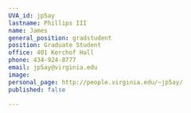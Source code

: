 ```yaml
---
UVA_id: jp5ay
lastname: Phillips III
name: James
general_position: gradstudent
position: Graduate Student
office: 401 Kerchof Hall
phone: 434-924-8777
email: jp5ay@virginia.edu
image:
personal_page: http://people.virginia.edu/~jp5ay/
published: false

---
```

